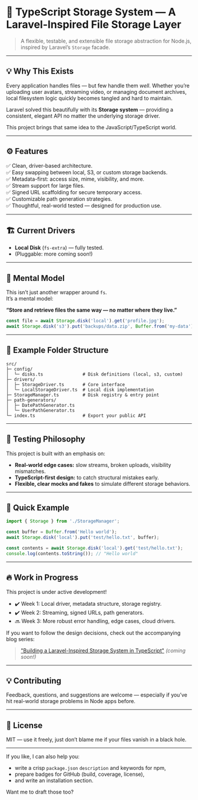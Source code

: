 # 🎒 TypeScript Storage System — A Laravel-Inspired File Storage Layer

> A flexible, testable, and extensible file storage abstraction for Node.js, inspired by Laravel’s `Storage` facade.

---

## 💡 Why This Exists

Every application handles files — but few handle them *well*. Whether you’re uploading user avatars, streaming video, or managing document archives, local filesystem logic quickly becomes tangled and hard to maintain.

Laravel solved this beautifully with its **Storage system** — providing a consistent, elegant API no matter the underlying storage driver.

This project brings that same idea to the JavaScript/TypeScript world.

---

## ⚙️ Features

✅ Clean, driver-based architecture.  
✅ Easy swapping between local, S3, or custom storage backends.  
✅ Metadata-first: access size, mime, visibility, and more.  
✅ Stream support for large files.  
✅ Signed URL scaffolding for secure temporary access.  
✅ Customizable path generation strategies.  
✅ Thoughtful, real-world tested — designed for production use.

---

## 🏗️ Current Drivers

- **Local Disk** (`fs-extra`) — fully tested.
- (Pluggable: more coming soon!)

---

## 🧠 Mental Model

This isn’t just another wrapper around `fs`.  
It’s a mental model: 

**“Store and retrieve files the same way — no matter where they live.”**

```ts
const file = await Storage.disk('local').get('profile.jpg');
await Storage.disk('s3').put('backups/data.zip', Buffer.from('my-data'));
```

---

## 📂 Example Folder Structure

```
src/
├─ config/
│  └─ disks.ts               # Disk definitions (local, s3, custom)
├─ drivers/
│  ├─ StorageDriver.ts       # Core interface
│  └─ LocalStorageDriver.ts  # Local disk implementation
├─ StorageManager.ts         # Disk registry & entry point
├─ path-generators/
│  ├─ DatePathGenerator.ts
│  └─ UserPathGenerator.ts
└─ index.ts                  # Export your public API
```

---

## 🧪 Testing Philosophy

This project is built with an emphasis on:

- **Real-world edge cases:** slow streams, broken uploads, visibility mismatches.
- **TypeScript-first design:** to catch structural mistakes early.
- **Flexible, clear mocks and fakes** to simulate different storage behaviors.

---

## 🚀 Quick Example

```ts
import { Storage } from './StorageManager';

const buffer = Buffer.from('Hello world');
await Storage.disk('local').put('test/hello.txt', buffer);

const contents = await Storage.disk('local').get('test/hello.txt');
console.log(contents.toString()); // "Hello world"
```

---

## 🔥 Work in Progress

This project is under active development!

- ✔️ Week 1: Local driver, metadata structure, storage registry.
- ✔️ Week 2: Streaming, signed URLs, path generators.
- 🔜 Week 3: More robust error handling, edge cases, cloud drivers.

If you want to follow the design decisions, check out the accompanying blog series:
> ["Building a Laravel-Inspired Storage System in TypeScript"](https://world-rose.vercel.app/) *(coming soon!)*

---

## 💡 Contributing

Feedback, questions, and suggestions are welcome — especially if you’ve hit real-world storage problems in Node apps before.

---

## 🧾 License

MIT — use it freely, just don’t blame me if your files vanish in a black hole.

---

If you like, I can also help you:
- write a crisp `package.json` `description` and keywords for npm,
- prepare badges for GitHub (build, coverage, license),
- and write an installation section.

Want me to draft those too?